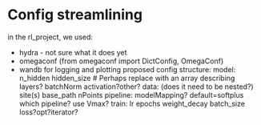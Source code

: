 # Config streamlining
in the rl_project, we used:
* hydra - not sure what it does yet
* omegaconf (from omegaconf import DictConfig, OmegaConf)
* wandb for logging and plotting
proposed config structure:
model:
    n_hidden
    hidden_size # Perhaps replace with an array describing layers?
    batchNorm
    activation?other?
data: (does it need to be nested?)
    site(s)
    base_path
    nPoints
pipeline:
    modelMapping? default=softplus
    which pipeline?
    use Vmax?
train:
    lr
    epochs
    weight_decay
    batch_size
    loss?opt?iterator?